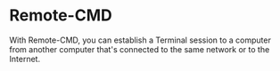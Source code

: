 # Remote-CMD
 With Remote-CMD, you can establish a Terminal session to a computer from another computer that's connected to the same network or to the Internet. 
